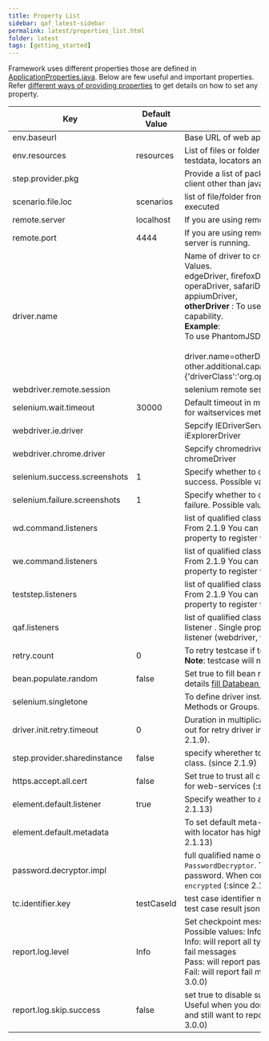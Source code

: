 ```yaml
---
title: Property List
sidebar: qaf_latest-sidebar
permalink: latest/properties_list.html
folder: latest
tags: [getting_started]
---
```

Framework uses different properties those are defined in [ApplicationProperties.java](javadoc/com/qmetry/qaf/automation/keys/ApplicationProperties.html). Below are few useful and important properties. Refer [different ways of providing properties](different_ways_of_providing_prop.html) to get details on how to set any property.

| Key | Default Value | Description | 
|-------|--------|---------|
| env.baseurl |	| Base URL of web application under test
| env.resources | resources |	List of files or folder from that you want to load resources like testdata, locators and properties.
| step.provider.pkg | |	Provide a list of packages to load teststep, required only for step client other than java.
| scenario.file.loc | scenarios | list of file/folder from where bdd/kwd scenarios need to be executed
| remote.server | localhost |	If you are using remote driver, specify server.
| remote.port |	4444 | If you are using remote driver, specify port on which selenium server is running.
| driver.name	| | Name of driver to create instance of that driver. Available Possible Values.<br> edgeDriver, firefoxDriver, iexplorerDriver, chromeDriver, operaDriver, safariDriver, androidDriver, iPhoneDriver, appiumDriver, <br/><b>otherDriver</b> : To use custom driver, provide driver class as capability. <br/> **Example**:<br/>To use PhantomJSDriver<br/><br/> driver.name=otherDriver <br/> other.additional.capabilities={'driverClass':'org.openqa.selenium.phantomjs.PhantomJSDriver'}
| webdriver.remote.session | | selenium remote session id for debugging purpose.
| selenium.wait.timeout	| 30000	| Default timeout in ms for all the element related commands and for waitservices methods.
| webdriver.ie.driver	| |	Sepcify IEDriverServer file path here. Required when using iExplorerDriver
| webdriver.chrome.driver | |	Sepcify chromedriver file path here. Required when using chromeDriver 
| selenium.success.screenshots | 1 |	Specify whether to capture screenshot or not on checkpoint success. Possible values 0 or 1, true or false.
| selenium.failure.screenshots | 1 |	Specify whether to capture screenshot or not on checkpoint failure. Possible values 0 or 1, true or false.
| wd.command.listeners | | list of qualified class name that implements [WebDriver Listener](qaf_listeners.html). From 2.1.9 You can use `qaf.listeners` as well instead of this property to register webdriver command listener.
| we.command.listeners	 | | list of qualified class name that implements [WebElement Listener](qaf_listeners.html). From 2.1.9 You can use `qaf.listeners` as well instead of this property to register webelement command listener.
| teststep.listeners | | list of qualified class name that implements [TestStep Listener](qaf_listeners.html). From 2.1.9 You can use `qaf.listeners` as well instead of this property to register teststep listener.
| qaf.listeners | | list of qualified class name that implements any of the QAF listener . Single property that can be used to registe any of the qaf listener (webdriver, webelement to teststep). (:since 2.1.9)
| retry.count	| 0	| To retry testcase if testcase failed cause of any exception.<br> **Note**: testcase will not retry if there is any checkpoint failure.
| bean.populate.random | 	false	| Set true to fill bean randomly from available data sets, more details [fill Databean from multiple dataset.](databeans.html)
| selenium.singletone | |	To define driver instance scope.Possible value can be Tests or Methods or Groups.
|driver.init.retry.timeout|0|Duration in multiplication of 10 seconds for example 50. Set time out for retry driver initialization when driver initialization fail (since 2.1.9).
|step.provider.sharedinstance|false|specify wherether to share class object among step in the same class. (since 2.1.9)
|https.accept.all.cert|false|Set true to trust all certificates and ignore host name verification  for web-services (:since 2.1.13)
|element.default.listener|true|Specify weather to attach `ElementMetaDataListener` or not. (:since 2.1.13)
|element.default.metadata||To set default meta-data for webelement. Meta-data provided with locator has higher preference than default values. (:since 2.1.13)
|password.decryptor.impl||full qualified name of the class that implements `PasswordDecryptor`. This implementation will be used to decrypt password. When configuration manager found any key starts with `encrypted` (:since 2.1.13)
|tc.identifier.key|testCaseId|test case identifier meta-key which will be used to as file name of test case result json file. (:since 2.1.13)
|report.log.level|Info|Set checkpoint messages reporting level in qaf json/html report. Possible values: Info, Pass, Warn, Fail. <br/>Info: will report all type messages including Info, pass, warn and fail messages <br/>Pass: will report pass, warn and fail messages but not Info <br/>Fail: will report fail messages but not Info, pass or warn (:new:since 3.0.0)
|report.log.skip.success|false|set true to disable success checkpoints messages in report. Useful when you don't want to report pass checkpoint messages and still want to report others including Info messages (:new:since 3.0.0)

